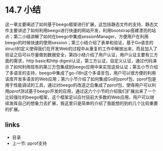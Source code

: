 # 14.7 小结
这一章主要阐述了如何基于beego框架进行扩展，这包括静态文件的支持，静态文件主要讲述了如何利用beego进行快速的网站开发，利用bootstrap搭建漂亮的站点；第二小结讲解了如何在beego中集成sessionManager，方便用户在利用beego的时候快速的使用session；第三小结介绍了表单和验证，基于Go语言的struct的定义使得我们在开发Web的过程中从重复的工作中解放出来，而且加入了验证之后可以尽量做到数据安全，第四小结介绍了用户认证，用户认证主要有三方面的需求，http basic和http digest认证，第三方认证，自定义认证，通过代码演示了如何利用现有的第三方包集成到beego应用中来实现这些认证；第五小节介绍了多语言的支持，beego中集成了go-i18n这个多语言包，用户可以很方便的利用该库开发多语言的Web应用；第六小节介绍了如何集成Go的pprof包，pprof包是用于性能调试的工具，通过对beego的改造之后集成了pprof包，使得用户可以利用pprof测试基于beego开发的应用，通过这六个小节的介绍我们扩展出来了一个比较强壮的beego框架，这个框架足以应付目前大多数的Web应用，用户可以继续发挥自己的想象力去扩展，我这里只是简单的介绍了我能想的到的几个比较重要的扩展。

## links
   * <a router-link="/">目录</a>
   * 上一节: <a router-link="/zh/14.6">pprof支持</a>